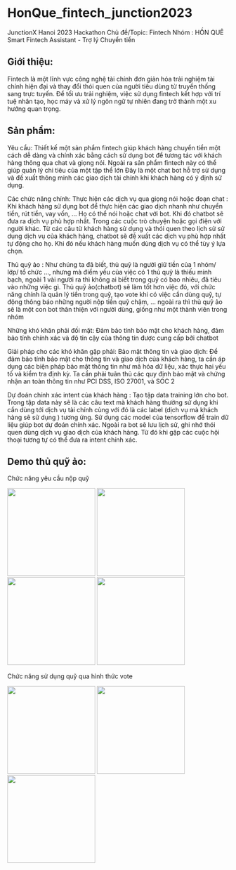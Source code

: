 # HonQue_fintech_junction2023

JunctionX Hanoi 2023 Hackathon
Chủ đề/Topic: Fintech
Nhóm : HỒN QUÊ
Smart Fintech Assistant - Trợ lý Chuyển tiền

## Giới thiệu:
Fintech là một lĩnh vực công nghệ tài chính đơn giản hóa trải nghiệm tài chính hiện đại và thay đổi thói quen của người tiêu dùng từ truyền thống sang trực tuyến. 
Để tối ưu trải nghiệm, việc sử dụng fintech kết hợp với trí tuệ nhân tạo, học máy và xử lý ngôn ngữ tự nhiên đang trở thành một xu hướng quan trọng.

## Sản phẩm:
Yêu cầu: Thiết kế một sản phẩm fintech giúp khách hàng chuyển tiền một cách dễ dàng và chính xác bằng cách sử dụng bot để tương 
tác với khách hàng thông qua  chat và giọng nói. Ngoài ra sản phẩm fintech này có thể giúp quản lý chi tiêu của một tập thể lớn
Đây là một chat bot hỗ trợ sử dụng và đề xuất thông minh các giao dịch tài chính khi khách hàng có ý định sử dụng. 

Các chức năng chính:
Thực hiện các dịch vụ qua giọng nói hoặc đoạn chat :
Khi khách hàng sử dụng bot để thực hiện các giao dịch nhanh như chuyển tiền, rút tiền, vay vốn, … Họ có thể nói hoặc chat với bot. Khi đó chatbot sẽ đưa ra dịch vụ phù hợp nhất.
Trong các cuộc trò chuyện hoặc gọi điện với người khác. Từ các câu từ khách hàng sử dụng và thói quen theo lịch sử sử dụng dịch vụ của khách hàng, chatbot sẽ đề xuất các dịch vụ phù hợp nhất tự động cho họ. Khi đó nếu khách hàng muốn dùng dịch vụ có thể tùy ý lựa chọn.

Thủ quỹ ảo :
Như chúng ta đã biết, thủ quỹ là người giữ tiền của 1 nhóm/ lớp/ tổ chức ..., nhưng mà điểm yếu của việc có 1 thủ quỹ là thiếu minh bạch, ngoài 1 vài người ra thì không ai biết trong quỹ có bao nhiêu, đã tiêu vào những việc gì.
Thủ quỹ ảo(chatbot) sẽ làm tốt hơn việc đó, với chức năng chính là quản lý tiền trong quỹ, tạo vote khi có việc cần dùng quỹ, tự động thông báo những người nộp tiền quỹ chậm, … ngoài ra thì thủ quỹ ảo sẽ là một con bot thân thiện với người dùng, giống như một thành viên trong nhóm
 
Những khó khăn phải đối mặt: Đảm bảo tính bảo mật cho khách hàng, đảm bảo tính chính xác và độ tin cậy của thông tin được cung cấp bởi chatbot

Giải pháp cho các khó khăn gặp phải:
Bảo mật thông tin và giao dịch: Để đảm bảo tính bảo mật cho thông tin và giao dịch của khách hàng, ta cần áp dụng các biện pháp bảo mật thông tin như mã hóa dữ liệu, xác thực hai yếu tố và kiểm tra định kỳ. Ta cần phải tuân thủ các quy định bảo mật và chứng nhận an toàn thông tin như PCI DSS, ISO 27001, và SOC 2

Dự đoán chính xác intent của khách hàng :
Tạo tập data training lớn cho bot. Trong tập data này sẽ là các câu text mà khách hàng thường sử dụng khi cần dùng tới dịch vụ tài chính cùng với đó là các label (dịch vụ mà khách hàng sẽ sử dụng ) tương ứng. Sử dụng các model của tensorflow để train dữ liệu giúp bot dự đoán chính xác. 
Ngoài ra bot sẽ lưu lịch sử, ghi nhớ thói quen dùng dịch vụ giao dịch của khách hàng. Từ đó khi gặp các cuộc hội thoại tương tự có thể đưa ra intent chính xác. 

## Demo thủ quỹ ảo:
Chức năng yêu cầu nộp quỹ
<div>
  <img src="https://user-images.githubusercontent.com/24197774/233515054-d274c01b-3acf-4340-a919-b5c0cecb5ee3.png" width="200">
  <img src="https://user-images.githubusercontent.com/24197774/233515067-245ccab3-f0f3-4812-9d7a-720b94c32e82.png" width="200">
  <img src="https://user-images.githubusercontent.com/24197774/233515220-08839cec-551b-4872-a4b1-77e98cf7e439.png" width="200">
  <img src="https://user-images.githubusercontent.com/24197774/233515096-90ea28d0-16f4-49de-977c-79f36c78b127.png" width="200">
</div>
 
Chức năng sử dụng quỹ qua hình thức vote
<div>
  <img src="https://user-images.githubusercontent.com/24197774/233516097-4fadfc28-6e61-4187-8a6c-39e2a718a0c4.png" width="200">
  <img src="https://user-images.githubusercontent.com/24197774/233516111-0b6097cf-7235-4b48-935b-17824d3875a9.png" width="200">
  <img src="https://user-images.githubusercontent.com/24197774/233516116-41c6018b-4605-4c85-ac7c-e0310567012c.png" width="200">
</div>

